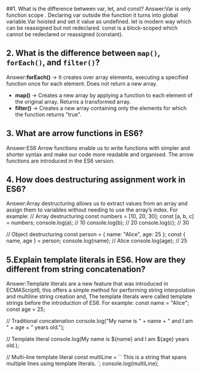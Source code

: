 ##1. What is the difference between var, let, and const?
   Answer:Var is only function scope . Declaring var outside the function it turns into global variable.Var hoisted and set it value as undefined.
   let is modern way which can be reassigned but not redeclared.
   const is a block-scoped which cannot be redeclared or reassigned (constant).
   
## 2. What is the difference between `map()`, `forEach()`, and `filter()`?
Answer:**forEach()** → It creates  over array elements, executing a specified function once for each element. Does not return a new array.  
- **map()** → Creates a new array by applying a function to each element of the original array. Returns a transformed array.  
- **filter()** → Creates a new array containing only the elements for which the function returns "true".
  
 ## 3. What are arrow functions in ES6?
 Answer:ES6 Arrow functions enable us to write functions with simpler and shorter syntax and make our code more readable and organised. The arrow functions are introduced in the ES6 version.

## 4. How does destructuring assignment work in ES6?
Answer:Array destructuring allows us to extract values from an array and assign them to variables without needing to use the array’s index.
For example:
// Array destructuring
const numbers = [10, 20, 30];
const [a, b, c] = numbers;
console.log(a); // 10
console.log(b); // 20
console.log(c); // 30

// Object destructuring
const person = { name: "Alice", age: 25 };
const { name, age } = person;
console.log(name); // Alice
console.log(age);  // 25

## 5.Explain template literals in ES6. How are they different from string concatenation?
Answer:Template literals are a new feature that was introduced in ECMAScript6,
this offers a simple method for performing string interpolation and multiline string creation and,
The template literals were called template strings before the introduction of ES6.
For example:
const name = "Alice";
const age = 25;

// Traditional concatenation
console.log("My name is " + name + " and I am " + age + " years old.");

// Template literal
console.log(My name is ${name} and I am ${age} years old.);


// Multi-line template literal
const multiLine = ``
This is a string
that spans multiple lines
using template literals.
`;
console.log(multiLine);

